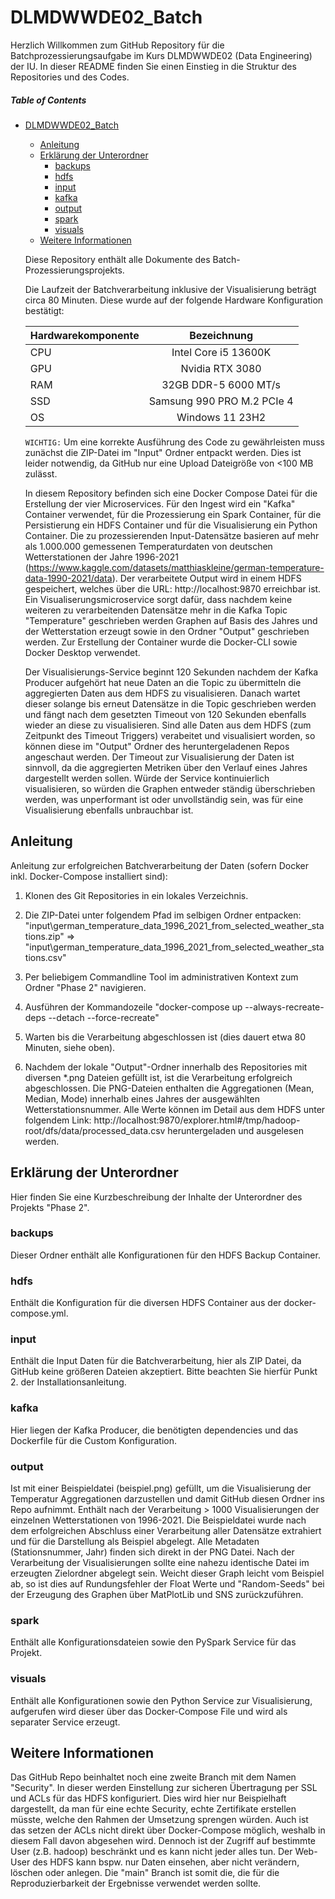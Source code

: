 # DLMDWWDE02_Batch

Herzlich Willkommen zum GitHub Repository für die Batchprozessierungsaufgabe im Kurs DLMDWWDE02 (Data Engineering) der IU. In dieser README finden Sie einen Einstieg in die Struktur des Repositories und des Codes.

##### Table of Contents 
- [DLMDWWDE02_Batch](#dlmdwwde02_batch)
    * [Anleitung](#anleitung)
    * [Erklärung der Unterordner](#erklärung-der-unterordner)
      * [backups](#backups)
      * [hdfs](#hdfs)
      * [input](#input)
      * [kafka](#kafka)
      * [output](#output)
      * [spark](#spark)
      * [visuals](#visuals)
    * [Weitere Informationen](#weitere-informationen)


  Diese Repository enthält alle Dokumente des Batch-Prozessierungsprojekts.
  
  Die Laufzeit der Batchverarbeitung inklusive der Visualisierung beträgt circa 80 Minuten. Diese wurde auf der folgende Hardware Konfiguration bestätigt:


  | Hardwarekomponente | Bezeichnung | 
  | ------------- |:-------------:|
  | CPU    | Intel Core i5 13600K |
  | GPU    | Nvidia RTX 3080 |
  | RAM | 32GB DDR-5 6000 MT/s | 
  | SSD | Samsung 990 PRO M.2 PCIe 4 | 
  | OS | Windows 11 23H2 | 

   `WICHTIG:`
     Um eine korrekte Ausführung des Code zu gewährleisten muss zunächst die ZIP-Datei im "Input" Ordner entpackt werden. Dies ist leider notwendig, da GitHub nur eine Upload Dateigröße von <100 MB zulässt.

  In diesem Repository befinden sich eine Docker Compose Datei für die Erstellung der vier Microservices. Für den Ingest wird ein "Kafka" Container verwendet, für die Prozessierung ein Spark Container, für die Persistierung ein HDFS Container und für die Visualisierung ein Python Container. Die zu prozessierenden Input-Datensätze basieren auf mehr als 1.000.000 gemessenen Temperaturdaten von deutschen Wetterstationen der Jahre 1996-2021 (https://www.kaggle.com/datasets/matthiaskleine/german-temperature-data-1990-2021/data). Der verarbeitete Output wird in einem HDFS gespeichert, welches über die URL: http://localhost:9870 erreichbar ist. Ein Visualiserungsmicroservice sorgt dafür, dass nachdem keine weiteren zu verarbeitenden Datensätze mehr in die Kafka Topic "Temperature" geschrieben werden Graphen auf Basis des Jahres und der Wetterstation erzeugt sowie in den Ordner "Output" geschrieben werden. Zur Erstellung der Container wurde die Docker-CLI sowie Docker Desktop verwendet.

  Der Visualisierungs-Service beginnt 120 Sekunden nachdem der Kafka Producer aufgehört hat neue Daten an die Topic zu übermitteln die aggregierten Daten aus dem HDFS zu visualisieren. Danach wartet dieser solange bis erneut Datensätze in die Topic geschrieben werden und fängt nach dem gesetzten Timeout von 120 Sekunden ebenfalls wieder an diese zu visualisieren. Sind alle Daten aus dem HDFS (zum Zeitpunkt des Timeout Triggers) verabeitet und visualisiert worden, so können diese im "Output" Ordner des heruntergeladenen Repos angeschaut werden. Der Timeout zur Visualisierung der Daten ist sinnvoll, da die aggregierten Metriken über den Verlauf eines Jahres dargestellt werden sollen. Würde der Service kontinuierlich visualisieren, so würden die Graphen entweder ständig überschrieben werden, was unperformant ist oder unvollständig sein, was für eine Visualisierung ebenfalls unbrauchbar ist.

## Anleitung
  Anleitung zur erfolgreichen Batchverarbeitung der Daten (sofern Docker inkl. Docker-Compose installiert sind):

  1. Klonen des Git Repositories in ein lokales Verzeichnis.

  2. Die ZIP-Datei unter folgendem Pfad im selbigen Ordner entpacken: "input\german_temperature_data_1996_2021_from_selected_weather_stations.zip" => "input\german_temperature_data_1996_2021_from_selected_weather_stations.csv"

  3. Per beliebigem Commandline Tool im administrativen Kontext zum Ordner "Phase 2" navigieren.
    
  4. Ausführen der Kommandozeile "docker-compose up --always-recreate-deps --detach --force-recreate"
    
  5. Warten bis die Verarbeitung abgeschlossen ist (dies dauert etwa 80 Minuten, siehe oben).
       
  6. Nachdem der lokale "Output"-Ordner innerhalb des Repositories mit diversen *.png Dateien gefüllt ist, ist die Verarbeitung erfolgreich abgeschlossen. Die PNG-Dateien enthalten die Aggregationen (Mean, Median, Mode) innerhalb eines Jahres der ausgewählten Wetterstationsnummer. Alle Werte können im Detail aus dem HDFS unter folgendem Link: http://localhost:9870/explorer.html#/tmp/hadoop-root/dfs/data/processed_data.csv heruntergeladen und ausgelesen werden.


## Erklärung der Unterordner
Hier finden Sie eine Kurzbeschreibung der Inhalte der Unterordner des Projekts "Phase 2".

### backups

Dieser Ordner enthält alle Konfigurationen für den HDFS Backup Container.

### hdfs

Enthält die Konfiguration für die diversen HDFS Container aus der docker-compose.yml.

### input

Enthält die Input Daten für die Batchverarbeitung, hier als ZIP Datei, da GitHub keine größeren Dateien akzeptiert. Bitte beachten Sie hierfür Punkt 2. der Installationsanleitung.

### kafka

Hier liegen der Kafka Producer, die benötigten dependencies und das Dockerfile für die Custom Konfiguration.

### output

Ist mit einer Beispieldatei (beispiel.png) gefüllt, um die Visualisierung der Temperatur Aggregationen darzustellen und damit GitHub diesen Ordner ins Repo aufnimmt. Enthält nach der Verarbeitung > 1000 Visualisierungen der einzelnen Wetterstationen von 1996-2021. Die Beispieldatei wurde nach dem erfolgreichen Abschluss einer Verarbeitung aller Datensätze extrahiert und für die Darstellung als Beispiel abgelegt. Alle Metadaten (Stationsnummer, Jahr) finden sich direkt in der PNG Datei. Nach der Verarbeitung der Visualisierungen sollte eine nahezu identische Datei im erzeugten Zielordner abgelegt sein. Weicht dieser Graph leicht vom Beispiel ab, so ist dies auf Rundungsfehler der Float Werte und "Random-Seeds" bei der Erzeugung des Graphen über MatPlotLib und SNS zurückzuführen.

### spark

Enthält alle Konfigurationsdateien sowie den PySpark Service für das Projekt.

### visuals

Enthält alle Konfigurationen sowie den Python Service zur Visualisierung, aufgerufen wird dieser über das Docker-Compose File und wird als separater Service erzeugt.


## Weitere Informationen
Das GitHub Repo beinhaltet noch eine zweite Branch mit dem Namen "Security". In dieser werden Einstellung zur sicheren Übertragung per SSL und ACLs für das HDFS konfiguriert. Dies wird hier nur Beispielhaft dargestellt, da man für eine echte Security, echte Zertifikate erstellen müsste, welche den Rahmen der Umsetzung sprengen würden. Auch ist das setzen der ACLs nicht direkt über Docker-Compose möglich, weshalb in diesem Fall davon abgesehen wird. Dennoch ist der Zugriff auf bestimmte User (z.B. hadoop) beschränkt und es kann nicht jeder alles tun. Der Web-User des HDFS kann bspw. nur Daten einsehen, aber nicht verändern, löschen oder anlegen. Die "main" Branch ist somit die, die für die Reproduzierbarkeit der Ergebnisse verwendet werden sollte.

